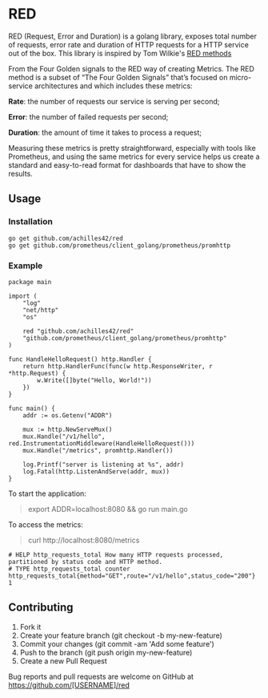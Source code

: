 # RED

RED (Request, Error and Duration) is a golang library, exposes total number of requests, error rate and duration of HTTP requests for a HTTP service out of the box. This library is inspired by Tom Wilkie's [RED methods](https://thenewstack.io/monitoring-microservices-red-method/)

From the Four Golden signals to the RED way of creating Metrics. The RED method is a subset of “The Four Golden Signals” that’s focused on micro-service architectures and which includes these metrics:

**Rate**: the number of requests our service is serving per second;

**Error**: the number of failed requests per second;

**Duration**: the amount of time it takes to process a request;

Measuring these metrics is pretty straightforward, especially with tools like Prometheus, and using the same metrics for every service helps us create a standard and easy-to-read format for dashboards that have to show the results.

## Usage

### Installation

```
go get github.com/achilles42/red
go get github.com/prometheus/client_golang/prometheus/promhttp
```

### Example

```
package main

import (
	"log"
	"net/http"
	"os"

	red "github.com/achilles42/red"
	"github.com/prometheus/client_golang/prometheus/promhttp"
)

func HandleHelloRequest() http.Handler {
	return http.HandlerFunc(func(w http.ResponseWriter, r *http.Request) {
		w.Write([]byte("Hello, World!"))
	})
}

func main() {
	addr := os.Getenv("ADDR")

	mux := http.NewServeMux()
	mux.Handle("/v1/hello", red.InstrumentationMiddleware(HandleHelloRequest()))
	mux.Handle("/metrics", promhttp.Handler())

	log.Printf("server is listening at %s", addr)
	log.Fatal(http.ListenAndServe(addr, mux))
}
```

To start the application:
> export ADDR=localhost:8080 && go run main.go

To access the metrics:
> curl http://localhost:8080/metrics

```
# HELP http_requests_total How many HTTP requests processed, partitioned by status code and HTTP method.
# TYPE http_requests_total counter
http_requests_total{method="GET",route="/v1/hello",status_code="200"} 1
```

## Contributing
1. Fork it
2. Create your feature branch (git checkout -b my-new-feature)
3. Commit your changes (git commit -am 'Add some feature')
4. Push to the branch (git push origin my-new-feature)
5. Create a new Pull Request

Bug reports and pull requests are welcome on GitHub at https://github.com/[USERNAME]/red
